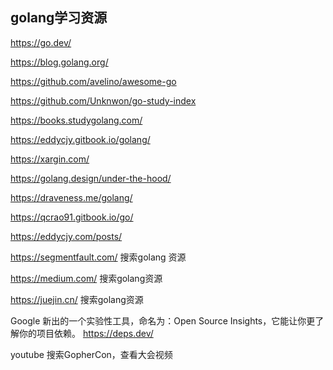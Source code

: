 ## golang学习资源

https://go.dev/

https://blog.golang.org/

https://github.com/avelino/awesome-go

https://github.com/Unknwon/go-study-index

https://books.studygolang.com/

https://eddycjy.gitbook.io/golang/


https://xargin.com/

https://golang.design/under-the-hood/

https://draveness.me/golang/  

https://qcrao91.gitbook.io/go/

https://eddycjy.com/posts/



https://segmentfault.com/  搜索golang 资源

https://medium.com/          搜索golang资源

https://juejin.cn/                   搜索golang资源


Google 新出的一个实验性工具，命名为：Open Source Insights，它能让你更了解你的项目依赖。
https://deps.dev/  

youtube 搜索GopherCon，查看大会视频

